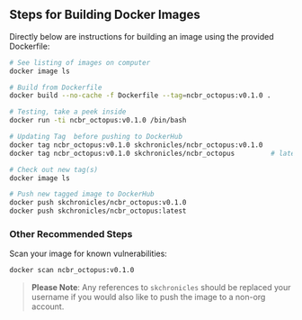 ## Steps for Building Docker Images

Directly below are instructions for building an image using the provided Dockerfile:

```bash
# See listing of images on computer
docker image ls

# Build from Dockerfile
docker build --no-cache -f Dockerfile --tag=ncbr_octopus:v0.1.0 .

# Testing, take a peek inside
docker run -ti ncbr_octopus:v0.1.0 /bin/bash

# Updating Tag  before pushing to DockerHub
docker tag ncbr_octopus:v0.1.0 skchronicles/ncbr_octopus:v0.1.0
docker tag ncbr_octopus:v0.1.0 skchronicles/ncbr_octopus         # latest

# Check out new tag(s)
docker image ls

# Push new tagged image to DockerHub
docker push skchronicles/ncbr_octopus:v0.1.0
docker push skchronicles/ncbr_octopus:latest
```

### Other Recommended Steps

Scan your image for known vulnerabilities:

```bash
docker scan ncbr_octopus:v0.1.0
```

> **Please Note**: Any references to `skchronicles` should be replaced your username if you would also like to push the image to a non-org account.

